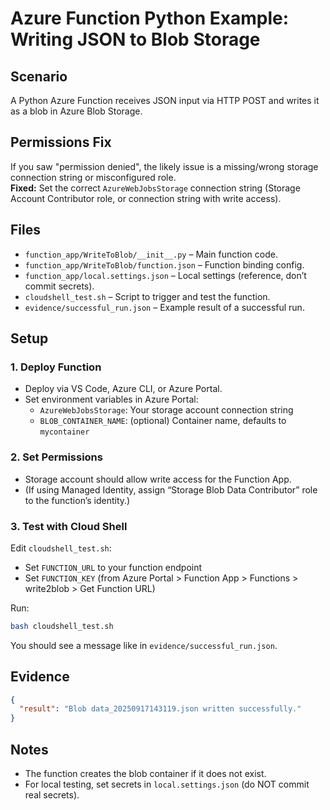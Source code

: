 # Azure Function Python Example: Writing JSON to Blob Storage

## Scenario
A Python Azure Function receives JSON input via HTTP POST and writes it as a blob in Azure Blob Storage.

## Permissions Fix
If you saw "permission denied", the likely issue is a missing/wrong storage connection string or misconfigured role.  
**Fixed:** Set the correct `AzureWebJobsStorage` connection string (Storage Account Contributor role, or connection string with write access).

## Files
- `function_app/WriteToBlob/__init__.py` – Main function code.
- `function_app/WriteToBlob/function.json` – Function binding config.
- `function_app/local.settings.json` – Local settings (reference, don’t commit secrets).
- `cloudshell_test.sh` – Script to trigger and test the function.
- `evidence/successful_run.json` – Example result of a successful run.

## Setup

### 1. Deploy Function
- Deploy via VS Code, Azure CLI, or Azure Portal.
- Set environment variables in Azure Portal:
    - `AzureWebJobsStorage`: Your storage account connection string
    - `BLOB_CONTAINER_NAME`: (optional) Container name, defaults to `mycontainer`

### 2. Set Permissions
- Storage account should allow write access for the Function App.
- (If using Managed Identity, assign “Storage Blob Data Contributor” role to the function’s identity.)

### 3. Test with Cloud Shell

Edit `cloudshell_test.sh`:
- Set `FUNCTION_URL` to your function endpoint
- Set `FUNCTION_KEY` (from Azure Portal > Function App > Functions > write2blob > Get Function URL)

Run:
```sh
bash cloudshell_test.sh
```
You should see a message like in `evidence/successful_run.json`.

## Evidence

```json
{
  "result": "Blob data_20250917143119.json written successfully."
}
```

## Notes
- The function creates the blob container if it does not exist.
- For local testing, set secrets in `local.settings.json` (do NOT commit real secrets).
